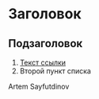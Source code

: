 # Заголовок

## Подзаголовок

1. [Текст ссылки](цель_ссылки)
1. Второй пункт списка

Artem Sayfutdinov